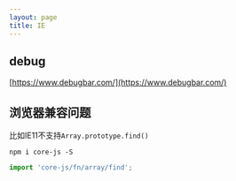 ```yaml
---
layout: page
title: IE
---
```


## debug

[https://www.debugbar.com/](https://www.debugbar.com/)

## 浏览器兼容问题

比如IE11不支持`Array.prototype.find()`

```
npm i core-js -S
```

```js
import 'core-js/fn/array/find';
```